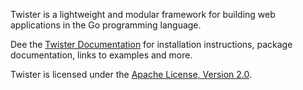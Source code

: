Twister is a lightweight and modular framework for building web applications
in the Go programming language. 

Dee the [Twister Documentation](http://garyburd.github.com/twister/) for
installation instructions, package documentation, links to examples and more.

Twister is licensed under the [Apache License, Version 2.0](http://www.apache.org/licenses/LICENSE-2.0.html).
